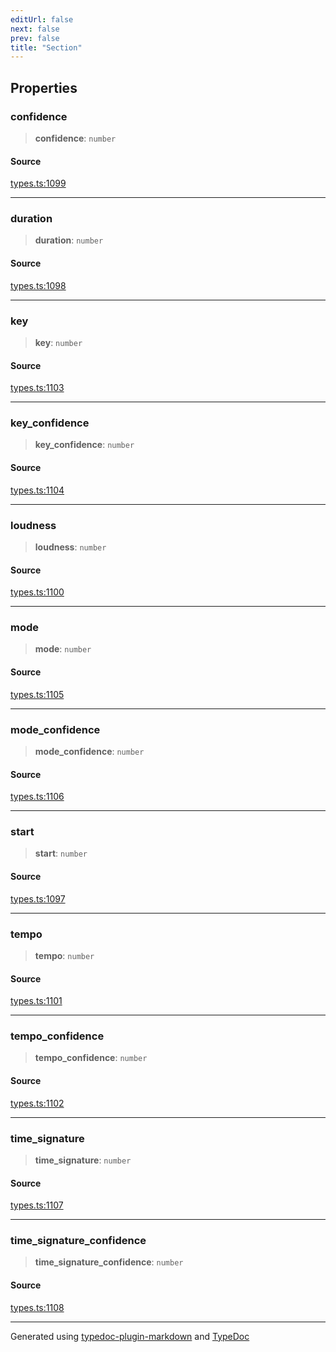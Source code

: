 ```yaml
---
editUrl: false
next: false
prev: false
title: "Section"
---
```


## Properties

### confidence

> **confidence**: `number`

#### Source

[types.ts:1099](https://github.com/fostertheweb/spotify-web-sdk/blob/eb6b780/src/types.ts#L1099)

***

### duration

> **duration**: `number`

#### Source

[types.ts:1098](https://github.com/fostertheweb/spotify-web-sdk/blob/eb6b780/src/types.ts#L1098)

***

### key

> **key**: `number`

#### Source

[types.ts:1103](https://github.com/fostertheweb/spotify-web-sdk/blob/eb6b780/src/types.ts#L1103)

***

### key\_confidence

> **key\_confidence**: `number`

#### Source

[types.ts:1104](https://github.com/fostertheweb/spotify-web-sdk/blob/eb6b780/src/types.ts#L1104)

***

### loudness

> **loudness**: `number`

#### Source

[types.ts:1100](https://github.com/fostertheweb/spotify-web-sdk/blob/eb6b780/src/types.ts#L1100)

***

### mode

> **mode**: `number`

#### Source

[types.ts:1105](https://github.com/fostertheweb/spotify-web-sdk/blob/eb6b780/src/types.ts#L1105)

***

### mode\_confidence

> **mode\_confidence**: `number`

#### Source

[types.ts:1106](https://github.com/fostertheweb/spotify-web-sdk/blob/eb6b780/src/types.ts#L1106)

***

### start

> **start**: `number`

#### Source

[types.ts:1097](https://github.com/fostertheweb/spotify-web-sdk/blob/eb6b780/src/types.ts#L1097)

***

### tempo

> **tempo**: `number`

#### Source

[types.ts:1101](https://github.com/fostertheweb/spotify-web-sdk/blob/eb6b780/src/types.ts#L1101)

***

### tempo\_confidence

> **tempo\_confidence**: `number`

#### Source

[types.ts:1102](https://github.com/fostertheweb/spotify-web-sdk/blob/eb6b780/src/types.ts#L1102)

***

### time\_signature

> **time\_signature**: `number`

#### Source

[types.ts:1107](https://github.com/fostertheweb/spotify-web-sdk/blob/eb6b780/src/types.ts#L1107)

***

### time\_signature\_confidence

> **time\_signature\_confidence**: `number`

#### Source

[types.ts:1108](https://github.com/fostertheweb/spotify-web-sdk/blob/eb6b780/src/types.ts#L1108)

***

Generated using [typedoc-plugin-markdown](https://www.npmjs.com/package/typedoc-plugin-markdown) and [TypeDoc](https://typedoc.org/)
